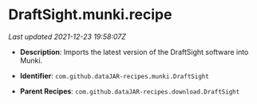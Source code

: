 # DraftSight.munki.recipe

_Last updated 2021-12-23 19:58:07Z_

- **Description**: Imports the latest version of the DraftSight software into Munki.

- **Identifier**: `com.github.dataJAR-recipes.munki.DraftSight`

- **Parent Recipes**: `com.github.dataJAR-recipes.download.DraftSight`